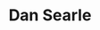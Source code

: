 ---
layout: staff
title: Dan Searle
breadcrumb: Dan Searle
job-title: Head of Strategy
twitter-handle: DanielSearle3
profile-image: /images/dan-searle-profile.jpg
profile-excerpt: Dan Searle is Head of Strategy at the Digital Transformation Office.
weight: 2
exclude_from_search: true
---